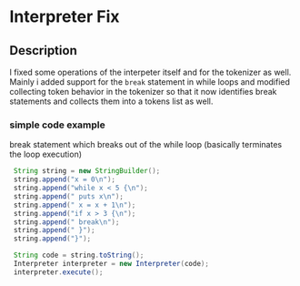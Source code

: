 # Interpreter Fix

## Description
I fixed some operations of the interpeter itself and for the tokenizer as well. Mainly i added support for the `break` statement in while loops and modified collecting token behavior in the tokenizer so that it now identifies break statements and collects them into a tokens list as well.

### simple code example
break statement which breaks out of the while loop (basically terminates the loop execution)
```Java
 String string = new StringBuilder();
 string.append("x = 0\n");
 string.append("while x < 5 {\n");
 string.append(" puts x\n");
 string.append(" x = x + 1\n");
 string.append("if x > 3 {\n");
 string.append(" break\n");
 string.append(" }");
 string.append("}");

 String code = string.toString();
 Interpreter interpreter = new Interpreter(code);
 interpreter.execute();
```
